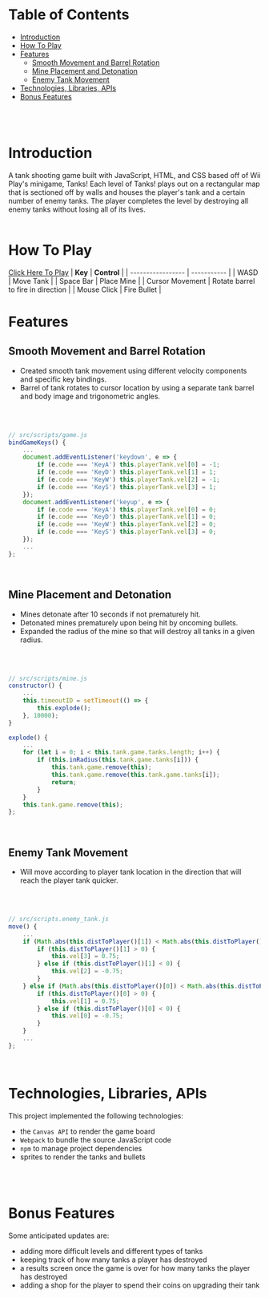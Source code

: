 # Table of Contents
* [Introduction](#background)
* [How To Play](#how-to-play)
* [Features](#features)
    * [Smooth Movement and Barrel Rotation](#smooth-movement-and-barrel-rotation)
    * [Mine Placement and Detonation](#mine-placement-and-detonation)
    * [Enemy Tank Movement](#enemy-tank-movement)
* [Technologies, Libraries, APIs](#technologies-libraries-apis)
* [Bonus Features](#bonus-features)
<br>
<br>

# Introduction
A tank shooting game built with JavaScript, HTML, and CSS based off of Wii Play's minigame, Tanks! Each level of Tanks! plays out on a rectangular map that is sectioned off by walls and houses the player's tank and a certain number of enemy tanks. The player completes the level by destroying all enemy tanks without losing all of its lives. 
<br>
<br>

# How To Play
[Click Here To Play](https://btsuda11.github.io/Tanks/)
| **Key**           | **Control** |
| ----------------- | ----------- |
| WASD              | Move Tank   |
| Space Bar         | Place Mine  |
| Cursor Movement   | Rotate barrel to fire in direction |
| Mouse Click       | Fire Bullet |
<br>

# Features
## **Smooth Movement and Barrel Rotation**
* Created smooth tank movement using different velocity components and specific key bindings.
* Barrel of tank rotates to cursor location by using a separate tank barrel and body image and trigonometric angles.
<br>
<br>

```javascript
// src/scripts/game.js
bindGameKeys() {
    ...
    document.addEventListener('keydown', e => {
        if (e.code === 'KeyA') this.playerTank.vel[0] = -1;
        if (e.code === 'KeyD') this.playerTank.vel[1] = 1;
        if (e.code === 'KeyW') this.playerTank.vel[2] = -1;
        if (e.code === 'KeyS') this.playerTank.vel[3] = 1;
    });
    document.addEventListener('keyup', e => {
        if (e.code === 'KeyA') this.playerTank.vel[0] = 0;
        if (e.code === 'KeyD') this.playerTank.vel[1] = 0;
        if (e.code === 'KeyW') this.playerTank.vel[2] = 0;
        if (e.code === 'KeyS') this.playerTank.vel[3] = 0;
    });
    ...
};
```

<br>

## **Mine Placement and Detonation**
* Mines detonate after 10 seconds if not prematurely hit.
* Detonated mines prematurely upon being hit by oncoming bullets.
* Expanded the radius of the mine so that will destroy all tanks in a given radius.
<br>
<br>

```javascript
// src/scripts/mine.js
constructor() {
    ...
    this.timeoutID = setTimeout(() => {
        this.explode();
    }, 10000);
}

explode() {
    ...
    for (let i = 0; i < this.tank.game.tanks.length; i++) {
        if (this.inRadius(this.tank.game.tanks[i])) {
            this.tank.game.remove(this);
            this.tank.game.remove(this.tank.game.tanks[i]);
            return;
        } 
    }
    this.tank.game.remove(this);
};
```

<br>

## **Enemy Tank Movement**
* Will move according to player tank location in the direction that will reach the player tank quicker.
<br>
<br>

```javascript
// src/scripts.enemy_tank.js
move() {
    ...
    if (Math.abs(this.distToPlayer()[1]) < Math.abs(this.distToPlayer()[0]) && this.distToPlayer()[2] > 200 && Math.abs(this.distToPlayer()[1]) > 5) {
        if (this.distToPlayer()[1] > 0) {
            this.vel[3] = 0.75;
        } else if (this.distToPlayer()[1] < 0) {
            this.vel[2] = -0.75;
        }
    } else if (Math.abs(this.distToPlayer()[0]) < Math.abs(this.distToPlayer()[1]) && this.distToPlayer()[2] > 200 && Math.abs(this.distToPlayer()[0]) > 5) {
        if (this.distToPlayer()[0] > 0) {
            this.vel[1] = 0.75;
        } else if (this.distToPlayer()[0] < 0) {
            this.vel[0] = -0.75;
        }
    }
    ...
};
```

<br>

# Technologies, Libraries, APIs
This project implemented the following technologies:

* the `Canvas API` to render the game board
* `Webpack` to bundle the source JavaScript code
* `npm` to manage project dependencies
* sprites to render the tanks and bullets
<br>
<br>

# Bonus Features

Some anticipated updates are:

* adding more difficult levels and different types of tanks
* keeping track of how many tanks a player has destroyed
* a results screen once the game is over for how many tanks the player has destroyed
* adding a shop for the player to spend their coins on upgrading their tank




<!-- # Background
Bombs Away is based off of Wii Play's minigame, Tanks! Each level of Tanks! plays out on a rectangular map that is sectioned off by walls and houses the player's tank and a certain number of enemy tanks. The player completes the level by destroying all enemy tanks without losing all of its lives. This simulation will introduce different variations of tanks and reward the player with coins for destroying enemy tanks.
<br></br>

# Functionality & MVPs
With Bombs Away, players will be able to:

* control their tank with the 'w', 'a', 's', 'd' keys
* shoot bullets in the direction of the cursor with a click
* place mines that explode after a few seconds with the spacebar
* gain more lives upon completion of levels
<br></br>

In addition, this project will include:

* an About modal describing the background and rules of the game
* a production README
<br></br>

# Wireframe
![Alt text](./images/wireframe.png?raw=true "Optional Title")
<br></br>

* Nav Links will include links to the About modal, this project's GitHub repository, and my LinkedIn.
* The shop button will be a clickable button that makes the shop appear on the game board.
* Controls will include an image reminder of the game controls ('wasd' to move, click to shoot bullet, spacebar to place mine) and a restart game button, which returns the player to the home page.
<br></br>



# Implementation Timeline

* **Friday & Weekend:** Setup project, get webpack running. Familiarize with Canvas API and get map to show up on the screen. Create `Game`, `Tank`, `Bullet` classes. Get tank to move using the keyboard.
* **Monday:** Get tank to shoot bullets in the direction of cursor. Ensure that bullets can destroy other bullets and tanks upon collision and also ricochet off walls. Create `Mine` class. Get tank to place mines that can explode within a few seconds.
* **Tuesday:** Start working on enemy tank logic and how they fire and move.
* **Wednesday:** Finish up enemy tank logic and how they fire and move. Start working on sprites and making styling for page (nav links, controls). If time, implement shop.
* **Thursday Morning:** Deploy to GitHub pages. If time, rewrite this proposal as a production README. -->